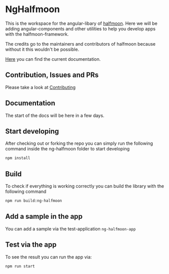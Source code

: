# NgHalfmoon
This is the workspace for the angular-libary of [halfmoon](https://www.gethalfmoon.com/).
Here we will be adding angular-components and other utilities to help you develop apps with the halfmoon-framework.

The credits go to the maintainers and contributors of halfmoon because without it this wouldn't be possible.

[Here](https://nostalgic-thompson-e79979.netlify.app/) you can find the current documentation.

## Contribution, Issues and PRs
Please take a look at [Contributing](https://github.com/officialMKL/ng-halfmoon/blob/develop/CONTRIBUTING.md)

## Documentation
The start of the docs will be here in a few days.

## Start developing
After checking out or forking the repo you can simply run the following command inside the ng-halfmoon folder to start developing
```bash
npm install
```

## Build
To check if everything is working correctly you can build the library with the following command
```bash
npm run build:ng-halfmoon
```

## Add a sample in the app
You can add a sample via the test-application `ng-halfmoon-app`

## Test via the app
To see the result you can run the app via:
```bash
npm run start
```
